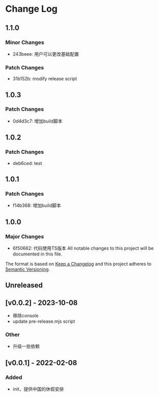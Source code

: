 # Change Log

## 1.1.0

### Minor Changes

- 243beee: 用户可以更改基础配置

### Patch Changes

- 31b152b: modify release script

## 1.0.3

### Patch Changes

- 0d4d3c7: 增加build脚本

## 1.0.2

### Patch Changes

- deb6ced: test

## 1.0.1

### Patch Changes

- f14b368: 增加build脚本

## 1.0.0

### Major Changes

- 6f50662: 代码使用TS版本
  All notable changes to this project will be documented in this file.

The format is based on [Keep a Changelog](http://keepachangelog.com/)
and this project adheres to [Semantic Versioning](http://semver.org/).

## Unreleased

## [v0.0.2] - 2023-10-08

- 移除console
- update pre-release.mjs script

### Other

- 升级一些依赖

## [v0.0.1] - 2022-02-08

### Added

- init，提供中国的休假安排
